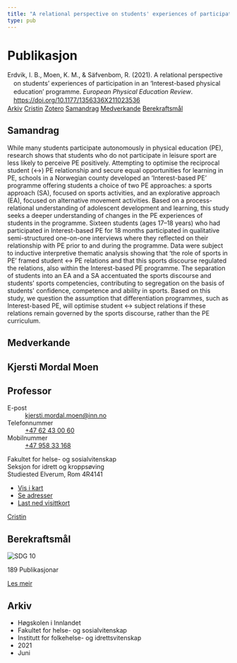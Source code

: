 ```yaml
---
title: "A relational perspective on students' experiences of participation in an ‘Interest-based physical education’ programme"
type: pub
---
```

<h1>Publikasjon</h1>
<article id="csl-bib-container-AWVFIHQ2" class="csl-bib-container">
  <div class="csl-bib-body" style="line-height: 1.35; padding-left: 1em; text-indent:-1em;">
  <div class="csl-entry">Erdvik, I. B., Moen, K. M., &amp; S&#xE4;fvenbom, R. (2021). A relational perspective on students&#x2019; experiences of participation in an &#x2018;Interest-based physical education&#x2019; programme. <i>European Physical Education Review</i>. <a href="https://doi.org/10.1177/1356336X211023536">https://doi.org/10.1177/1356336X211023536</a></div>
</div>
  <div class="csl-bib-buttons">
    <a href="#taxonomy-article-AWVFIHQ2" class="csl-bib-button">Arkiv</a>
    <a href="https://app.cristin.no/results/show.jsf?id=1918112" alt="Cristin URL" class="csl-bib-button">Cristin</a>
    <a href="http://zotero.org/groups/5022929/items/AWVFIHQ2" alt="Zotero URL" class="csl-bib-button">Zotero</a>
    <a href="#abstract-article-AWVFIHQ2" class="csl-bib-button">Samandrag</a>
    <a href="#contributors-article-AWVFIHQ2" class="csl-bib-button">Medverkande</a>
    <a href="#sdg-article-AWVFIHQ2" class="csl-bib-button">Berekraftsmål</a>
  </div>
  <div id="csl-bib-meta-container-AWVFIHQ2"></div>
</article>
<div id="csl-bib-meta-AWVFIHQ2" class="csl-bib-meta">
  <article id="abstract-article-AWVFIHQ2" class="abstract-article">
    <h1>Samandrag</h1>
    While many students participate autonomously in physical education (PE), research shows that students who do not participate in leisure sport are less likely to perceive PE positively. Attempting to optimise the reciprocal student (↔) PE relationship and secure equal opportunities for learning in PE, schools in a Norwegian county developed an ‘Interest-based PE’ programme offering students a choice of two PE approaches: a sports approach (SA), focused on sports activities, and an explorative approach (EA), focused on alternative movement activities. Based on a process-relational understanding of adolescent development and learning, this study seeks a deeper understanding of changes in the PE experiences of students in the programme. Sixteen students (ages 17–18 years) who had participated in Interest-based PE for 18 months participated in qualitative semi-structured one-on-one interviews where they reflected on their relationship with PE prior to and during the programme. Data were subject to inductive interpretive thematic analysis showing that ‘the role of sports in PE’ framed student ↔ PE relations and that this sports discourse regulated the relations, also within the Interest-based PE programme. The separation of students into an EA and a SA accentuated the sports discourse and students’ sports competencies, contributing to segregation on the basis of students' confidence, competence and ability in sports. Based on this study, we question the assumption that differentiation programmes, such as Interest-based PE, will optimise student ↔ subject relations if these relations remain governed by the sports discourse, rather than the PE curriculum.
  </article>
  <article id="contributors-article-AWVFIHQ2" class="contributors-article">
    <h1>Medverkande</h1>
    <div class="personas">
<div class="vrtx-hinn-person-card">
<div class="photo">
<i class="lar la-user-circle missing-person"></i>
</div>
<div class="info">
<hgroup><h1>Kjersti Mordal Moen</h1>
<h2>Professor</h2>
</hgroup><dl>
<dt>E-post</dt>
<dd>
<a href="mailto:kjersti.mordal.moen@inn.no">kjersti.mordal.moen@inn.no</a>
</dd>
<dt>Telefonnummer</dt>
<dd><a href="tel:+4762430060">
+47 62 43 00 60
</a></dd>
<dt>Mobilnummer</dt>
<dd><a href="tel:+4795833168">
+47 958 33 168
</a></dd>
</dl>
<p>
Fakultet for helse- og sosialvitenskap<br>
Seksjon for idrett og kroppsøving<br>
Studiested Elverum,
Rom 4R4141
</p>
<ul class="vrtx-hinn-links">
<li><a href="https://www.google.com/maps?q=60.88156,11.53723">Vis i kart</a></li>
<li><a href="https://www.inn.no/finn-en-ansatt/kjersti-mordal-moen.html#vrtx-hinn-addresses">Se adresser</a></li>
<li><a href="https://www.inn.no/finn-en-ansatt/kjersti-mordal-moen.html?vrtx=vcf">Last ned visittkort</a></li>
</ul>
</div>
</div>
<a href="https://app.cristin.no/persons/show.jsf?id=53554" alt="Cristin URL" class="personas-cristin">Cristin</a>
</div>
  </article>
  <article id="sdg-article-AWVFIHQ2" class="sdg-article">
    <h1>Berekraftsmål</h1>
    <div class="sdg-container"><div id="sdg10" class="sdg">
<img src="{{< params subfolder >}}images/sdg/sdg10_no.png" class="image" alt="SDG 10">
<div class="sdg-overlay">
<p class="sdg-publication-count"><span>189</span> Publikasjonar</p>
<p><a href="https://www.fn.no/om-fn/fns-baerekraftsmaal/mindre-ulikhet?lang=nno-NO" class="sdg-read-more">Les meir</a></p>
</div>
</div></div>
  </article>
  <article id="taxonomy-article-AWVFIHQ2" class="taxonomy-article">
    <h1>Arkiv</h1>
    <ul>
      <li>Høgskolen i Innlandet</li>
      <li>Fakultet for helse- og sosialvitenskap</li>
      <li>Institutt for folkehelse- og idrettsvitenskap</li>
      <li>2021</li>
      <li>Juni</li>
    </ul>
  </article>
</div>
